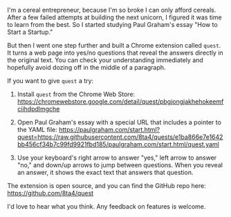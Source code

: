 I'm a cereal entrepreneur, because I'm so broke I can only afford cereals. After a few failed attempts at building the next unicorn, I figured it was time to learn from the best. So I started studying Paul Graham's essay "How to Start a Startup."

But then I went one step further and built a Chrome extension called `quest`. It turns a web page into yes/no questions that reveal the answers directly in the original text. You can check your understanding immediately and hopefully avoid dozing off in the middle of a paragraph.

If you want to give `quest` a try:

1. Install `quest` from the Chrome Web Store: https://chromewebstore.google.com/detail/quest/pbgjongjakhehokeemfciihdpdlmgche

2. Open Paul Graham's essay with a special URL that includes a pointer to the YAML file: https://paulgraham.com/start.html?quest=https://raw.githubusercontent.com/8ta4/quests/e1ba866e7e1642bb456cf34b7c99fd9921fbd185/paulgraham.com/start.html/quest.yaml

3. Use your keyboard's right arrow to answer "yes," left arrow to answer "no," and down/up arrows to jump between questions. When you reveal an answer, it shows the exact text that answers that question.

The extension is open source, and you can find the GitHub repo here: https://github.com/8ta4/quest

I'd love to hear what you think. Any feedback on features is welcome.
